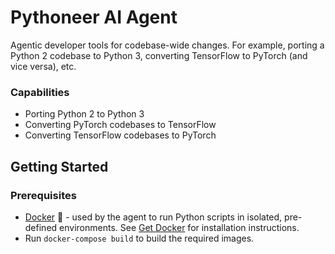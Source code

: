 # Pythoneer AI Agent 

Agentic developer tools for codebase-wide changes. For example, porting a Python 2 codebase to Python 3, converting TensorFlow to PyTorch (and vice versa), etc. 

### Capabilities

* Porting Python 2 to Python 3
* Converting PyTorch codebases to TensorFlow
* Converting TensorFlow codebases to PyTorch 

## Getting Started 

### Prerequisites 

* [Docker](https://docs.docker.com/) 🐋 - used by the agent to run Python scripts in isolated, pre-defined environments. See [Get Docker](https://docs.docker.com/get-docker/) for installation instructions. 
*  Run `docker-compose build` to build the required images. 
